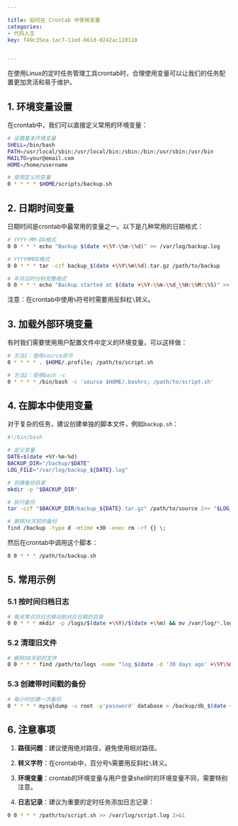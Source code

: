 ```yaml
---

title: 如何在 Crontab 中使用变量
categories:
- 代码人生
key: f49c35ea-1ac7-11ed-861d-0242ac120110


---
```


在使用Linux的定时任务管理工具crontab时，合理使用变量可以让我们的任务配置更加灵活和易于维护。

## 1. 环境变量设置

在crontab中，我们可以直接定义常用的环境变量：

```bash
# 设置基本环境变量
SHELL=/bin/bash
PATH=/usr/local/sbin:/usr/local/bin:/sbin:/bin:/usr/sbin:/usr/bin
MAILTO=your@email.com
HOME=/home/username

# 使用定义的变量
0 * * * * $HOME/scripts/backup.sh
```

## 2. 日期时间变量

日期时间是crontab中最常用的变量之一。以下是几种常用的日期格式：

```bash
# YYYY-MM-DD格式
0 0 * * * echo "Backup $(date +\%Y-\%m-\%d)" >> /var/log/backup.log

# YYYYMMDD格式
0 0 * * * tar -czf backup_$(date +\%Y\%m\%d).tar.gz /path/to/backup

# 年月日时分秒完整格式
0 0 * * * echo "Backup started at $(date +\%Y-\%m-\%d_\%H:\%M:\%S)" >> /var/log/backup.log
```

注意：在crontab中使用`%`符号时需要用反斜杠`\`转义。

## 3. 加载外部环境变量

有时我们需要使用用户配置文件中定义的环境变量，可以这样做：

```bash
# 方法1：使用source命令
0 * * * * . $HOME/.profile; /path/to/script.sh

# 方法2：使用bash -c
0 * * * * /bin/bash -c 'source $HOME/.bashrc; /path/to/script.sh'
```

## 4. 在脚本中使用变量

对于复杂的任务，建议创建单独的脚本文件，例如`backup.sh`：

```bash
#!/bin/bash

# 定义变量
DATE=$(date +%Y-%m-%d)
BACKUP_DIR="/backup/$DATE"
LOG_FILE="/var/log/backup_${DATE}.log"

# 创建备份目录
mkdir -p "$BACKUP_DIR"

# 执行备份
tar -czf "$BACKUP_DIR/backup_${DATE}.tar.gz" /path/to/source 2>> "$LOG_FILE"

# 删除30天前的备份
find /backup -type d -mtime +30 -exec rm -rf {} \;
```

然后在crontab中调用这个脚本：

```bash
0 0 * * * /path/to/backup.sh
```

## 5. 常用示例

### 5.1 按时间归档日志

```bash
# 每天零点将日志移动到对应日期的目录
0 0 * * * mkdir -p /logs/$(date +\%Y)/$(date +\%m) && mv /var/log/*.log /logs/$(date +\%Y)/$(date +\%m)/
```

### 5.2 清理旧文件

```bash
# 删除30天前的文件
0 0 * * * find /path/to/logs -name "log_$(date -d '30 days ago' +\%Y\%m\%d)*" -delete
```

### 5.3 创建带时间戳的备份

```bash
# 每小时创建一次备份
0 * * * * mysqldump -u root -p'password' database > /backup/db_$(date +\%Y\%m\%d_\%H\%M).sql
```

## 6. 注意事项

1. **路径问题**：建议使用绝对路径，避免使用相对路径。

2. **转义字符**：在crontab中，百分号`%`需要用反斜杠`\`转义。

3. **环境变量**：crontab的环境变量与用户登录shell时的环境变量不同，需要特别注意。

4. **日志记录**：建议为重要的定时任务添加日志记录：
```bash
0 0 * * * /path/to/script.sh >> /var/log/script.log 2>&1
```


